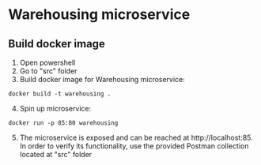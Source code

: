 # Warehousing microservice

## Build docker image 

1. Open powershell
2. Go to "src" folder
3. Build docker image for Warehousing microservice:
```
docker build -t warehousing .
```
4. Spin up microservice:
```
docker run -p 85:80 warehousing
```
5. The microservice is exposed and can be reached at http://localhost:85. In order to verify its functionality, use the provided Postman collection located at "src" folder

